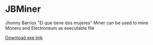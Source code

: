# JBMiner
Jhonny Barrios "El que tiene dos mujeres" Miner can be used to mine Monero and Electroneum as executable file

[Download exe link](https://github.com/hespoz/JBMiner/blob/master/JBMiner.exe.zip)
